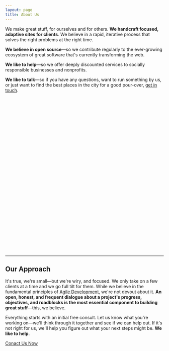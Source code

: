 ```yaml
---
layout: page
title: About Us
---
```

We make great stuff, for ourselves and for others. **We handcraft focused, adaptive sites for clients**. We believe in a rapid, iterative process that solves the right problems at the right time.

**We believe in open source**—so we contribute regularly to the ever-growing ecosystem of great software that's currently transforming the web.

**We like to help**—so we offer deeply discounted services to socially responsible businesses and nonprofits.

**We like to talk**—so if you have any questions, want to run something by us, or just want to find the best places in the city for a good pour-over, [get in touch](mailto:bschuetz@gmail.com).
<svg class="quark-small" viewBox="0 0 122 122" preserveAspectRatio="xMinYMax meet"><use xlink:href="#quark-small"></use></svg><hr class="tilt">

<h2>Our Approach</h2>

<div class="work-block">
<p>It's true, we're small—but we're wiry, and focused. We only take on a few clients at a time and we go full tilt for them. While we believe in the fundamental principles of <a href="https://en.wikipedia.org/wiki/Agile_software_development">Agile Development</a>, we're not devout about it. <strong>An open, honest, and frequent dialogue about a project's progress, objectives, and roadblocks is the most essential component to building great stuff</strong>—this, we believe.</p>

<p>Everything starts with an initial free consult. Let us know what you're working on—we'll think through it together and see if we can help out. If it's not right for us, we'll help you figure out what your next steps might be. <strong>We like to help</strong>.</p></div>


<a href="mailto:bschuetz@gmail.com" class="more-button">Conact Us Now</a>
